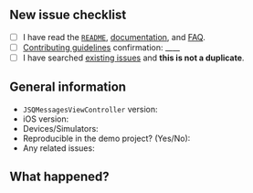 ## New issue checklist
<!-- Before submitting this issue, make sure you have done the following -->

- [ ] I have read the [`README`](https://github.com/jessesquires/JSQMessagesViewController/blob/develop/README.md), [documentation](http://cocoadocs.org/docsets/JSQMessagesViewController/), and [FAQ](https://github.com/jessesquires/JSQMessagesViewController/blob/develop/Documentation/faq.md).
- [ ] [Contributing guidelines](https://github.com/jessesquires/JSQMessagesViewController/blob/develop/.github/CONTRIBUTING.md) confirmation: ____
- [ ] I have searched [existing issues](https://github.com/jessesquires/JSQMessagesViewController/issues?q=is%3Aissue+sort%3Acreated-desc) and **this is not a duplicate**.

## General information

- `JSQMessagesViewController` version:
- iOS version:
- Devices/Simulators:
- Reproducible in the demo project? (Yes/No): 
- Any related issues:

## What happened?
